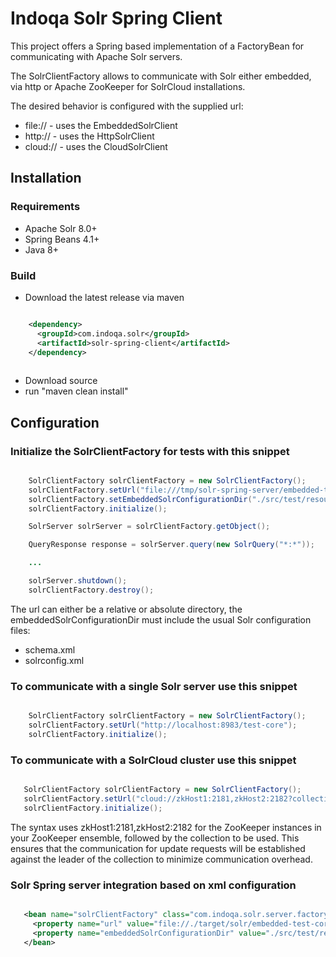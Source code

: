 # Indoqa Solr Spring Client

This project offers a Spring based implementation of a FactoryBean for communicating with Apache Solr servers. 

The SolrClientFactory allows to communicate with Solr either embedded, via http or Apache ZooKeeper for SolrCloud installations.

The desired behavior is configured with the supplied url:

* file:// - uses the EmbeddedSolrClient
* http:// - uses the HttpSolrClient
* cloud:// - uses the CloudSolrClient


## Installation

### Requirements

  * Apache Solr 8.0+
  * Spring Beans 4.1+
  * Java 8+
  
### Build

  * Download the latest release via maven

```xml

    <dependency>
      <groupId>com.indoqa.solr</groupId>
      <artifactId>solr-spring-client</artifactId>
    </dependency>
    
```

  * Download source
  * run "maven clean install"

  ## Configuration

### Initialize the SolrClientFactory for tests with this snippet
```java

    SolrClientFactory solrClientFactory = new SolrClientFactory();
    solrClientFactory.setUrl("file:///tmp/solr-spring-server/embedded-test-core");
    solrClientFactory.setEmbeddedSolrConfigurationDir("./src/test/resources/solr/test-core");
    solrClientFactory.initialize();

    SolrServer solrServer = solrClientFactory.getObject();

    QueryResponse response = solrServer.query(new SolrQuery("*:*"));

    ...

    solrServer.shutdown();
    solrClientFactory.destroy();

```
The url can either be a relative or absolute directory, the embeddedSolrConfigurationDir must include the usual Solr configuration files:

* schema.xml
* solrconfig.xml

### To communicate with a single Solr server use this snippet

```java

    SolrClientFactory solrClientFactory = new SolrClientFactory();
    solrClientFactory.setUrl("http://localhost:8983/test-core");
    solrClientFactory.initialize();
```

### To communicate with a SolrCloud cluster use this snippet

 ```java

    SolrClientFactory solrClientFactory = new SolrClientFactory();
    solrClientFactory.setUrl("cloud://zkHost1:2181,zkHost2:2182?collection=test-collection");
    solrClientFactory.initialize();

```
The syntax uses zkHost1:2181,zkHost2:2182 for the ZooKeeper instances in your ZooKeeper ensemble, followed by the collection to be used. 
This ensures that the communication for update requests will be established against the leader of the collection to minimize communication overhead.

### Solr Spring server integration based on xml configuration

 ```xml

    <bean name="solrClientFactory" class="com.indoqa.solr.server.factory.SolrClientFactory">
      <property name="url" value="file://./target/solr/embedded-test-core" />
      <property name="embeddedSolrConfigurationDir" value="./src/test/resources/solr/test-core" />
    </bean>

 ```
